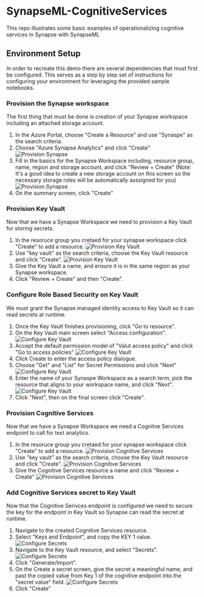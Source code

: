 # SynapseML-CognitiveServices
This repo illustrates some basic examples of operationalizing cognitive services in Synapse with SynapseML


## Environment Setup

In order to recreate this demo there are several dependencies that must first be configured.  This serves as a step by step set of instructions for configuring your environment for leveraging the provided sample notebooks.


### Provision the Synapse workspace

The first thing that must be done is creation of your Synapse workspace including an attached storage account.

1. In the Azure Portal, choose "Create a Resource" and use "Synaspe" as the search criteria.
1. Choose "Azure Synapse Analytics" and click "Create"
    ![Provision Synapse](/images/synapse/01-provision-synapse.png)
1. Fill in the basics for the Synapse Workspace including, resource group, name, region and storage account, and click "Review + Create"
(Note:  It's a good idea to create a new storage account on this screen so the necessary storage roles will be automatically asssigned for you)
    ![Provision Synapse](/images/synapse/02-provision-synapse.png)
1. On the summary screen, click "Create"

### Provision Key Vault

Now that we have a Synapse Workspace we need to provision a Key Vault for storing secrets.

1. In the resoruce group you cretaed for your synapse workspace click "Create" to add a resource.
    ![Provision Key Vault](/images/keyvault/01-provision-keyvault.png)
1. Use "key vault" as the search criteria, choose the Key Vault resource and click "Create".
    ![Provision Key Vault](/images/keyvault/02-provision-keyvault.png)
1. Give the Key Vault a name, and ensure it is in the same region as your Synapse workspace.
1. Click "Review + Create" and then "Create".

### Configure Role Based Security on Key Vault

We must grant the Synapse managed identity access to Key Vault so it can read secrets at runtime.

1. Once the Key Vault finishes provisioning, click "Go to resource".
1. On the Key Vault main screen select "Access configuration".
    ![Configure Key Vault](/images/access/01-keyvault-access.png)
1. Accept the default permission model of "Valut access policy" and click "Go to access policies"
    ![Configure Key Vault](/images/access/02-keyvault-access.png)
1. Click Create to enter the access policy dialogue.
1. Choose "Get" and "List" for Secret Permissions and click "Next"
    ![Configure Key Vault](/images/access/03-keyvault-access.png)
1. Enter the name of your Synaspe Workspace as a search term, pick the resource that aligns to your workspace name, and click "Next".
    ![Configure Key Vault](/images/access/04-keyvault-access.png)
1. Click "Next", then on the final screen click "Create".

### Provision Cognitive Services

Now that we have a Synapse Workspace we need a Cognitve Services endpoint to call for text analytics.

1. In the resoruce group you cretaed for your synapse workspace click "Create" to add a resource.
    ![Provision Cognitive Services](/images/cognitive/01-provision-cognitive.png)
1. Use "key vault" as the search criteria, choose the Key Vault resource and click "Create".
    ![Provision Cognitive Services](/images/cognitive/02-provision-cognitive.png)
1. Give the Cognitive Services resource a name and click "Review + Create"
    ![Provision Cognitive Services](/images/cognitive/03-provision-cognitive.png)

### Add Cognitive Services secret to Key Vault

Now that the Cognitive Serivces endpoint is configured we need to secure the key for the endpoint in Key Vault so Synapse can read the secret at runtime.

1. Navigate to the created Cognitive Services resource.
1. Select "Keys and Endpoint", and copy the KEY 1 value.
    ![Configure Secrets](/images/secrets/01-configure-secrets.png)
1. Navigate to the Key Vault resource, and select "Secrets".
    ![Configure Secrets](/images/secrets/02-configure-secrets.png)
1. Click "Generate/Import".
1. On the Create a secret screen, give the secret a meaningful name, and past the copied value from Key 1 of the cognitive endpoint into the "secret value" field.
    ![Configure Secrets](/images/secrets/03-configure-secrets.png)
1. Click "Create"